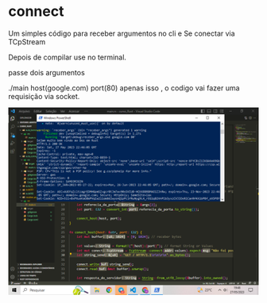 # connect
Um simples código para receber argumentos no cli e Se conectar via TCpStream 


Depois de compilar use no terminal.

passe dois argumentos 

./main host(google.com) port(80) apenas isso , o codigo vai fazer uma requisição via socket.


![foto ai  ](https://github.com/c028yl4nl1/connect/blob/main/Captura%20de%20Tela%20(84).png)
